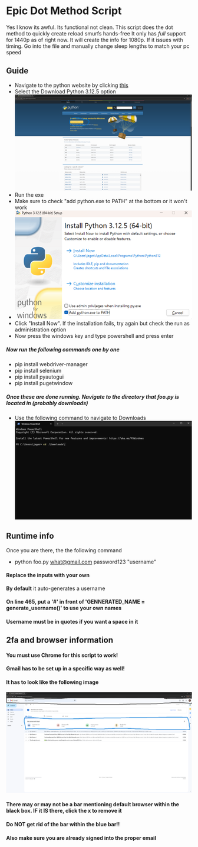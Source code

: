 # Epic Dot Method Script

Yes I know its awful. Its functional not clean. This script does the dot method to quickly create reload smurfs hands-free
It only has *full* support for 1440p as of right now. It will create the info for 1080p. If it issues with timing. Go into the file and manually change sleep lengths to match your pc speed

## Guide
* Navigate to the python website by clicking [this](https://python.org/downloads)
*  Select the Download Python 3.12.5 option
![Python Download](images/pythonDL.png)
* Run the exe
* Make sure to check "add python.exe to PATH" at the bottom or it won't work
* ![Add to PATH](images/addtopath.png)
* Click "Install Now". If the installation fails, try again but check the run as administration option
* Now press the windows key and type powershell and press enter

##### Now run the following commands one by one
* pip install webdriver-manager
* pip install selenium
* pip install pyautogui
* pip install pugetwindow

##### Once these are done running. Navigate to the directory that foo.py is located in (probably downloads)
* Use the following command to navigate to Downloads
![Change Directory](images/cd.png)
## Runtime info
Once you are there, the the following command
* python foo.py what@gmail.com password123 "username"
#### Replace the inputs with your own
**By default** it auto-generates a username
#### On line 465, put a '#' in front of 'GENNERATED_NAME = generate_username()' to use your own names
#### Username must be in quotes if you want a space in it


## 2fa and browser information
#### You must use Chrome for this script to work!
#### Gmail has to be set up in a specific way as well!
#### It has to look like the following image
![Gmail Setup](images/gmail.png)
#### There may or may not be a bar mentioning default browser within the black box. IF it IS there, click the x to remove it
#### Do NOT get rid of the bar within the blue bar!!
#### Also make sure you are already signed into the proper email
